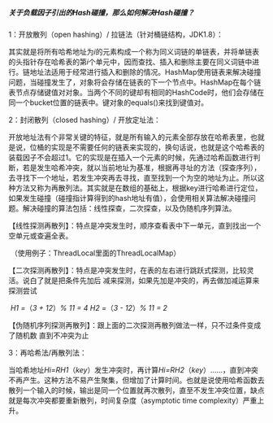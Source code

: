 ##### 关于负载因子引出的Hash碰撞，那么如何解决Hash碰撞？

1：开放散列（open hashing）/ 拉链法（针对桶链结构，JDK1.8）：

​	其实就是将所有哈希地址为*i*的元素构成一个称为同义词链的单链表，并将单链表的头指针存在哈希表的第*i*个单元中，因而查找、插入和删除主要在同义词链中进行。链地址法适用于经常进行插入和删除的情况。HashMap使用链表来解决碰撞问题，当碰撞发生了，对象将会存储在链表的下一个节点中。HashMap在每个链表节点存储键值对对象。当两个不同的键却有相同的HashCode时，他们会存储在同一个bucket位置的链表中。键对象的equals()来找到键值对。



2：封闭散列（closed hashing）/ 开放定址法：

​		开放地址法有个非常关键的特征，就是所有输入的元素全部存放在哈希表里，也就是说，位桶的实现是不需要任何的链表来实现的，换句话说，也就是这个哈希表的装载因子不会超过1。它的实现是在插入一个元素的时候，先通过哈希函数进行判断，若是发生哈希冲突，就以当前地址为基准，根据再寻址的方法（探查序列），去寻找下一个地址，若发生冲突再去寻找，直至找到一个为空的地址为止。所以这种方法又称为再散列法。其实就是在数组的基础上，根据key进行哈希进行定位，如果发生碰撞（碰撞指计算得到的hash地址有值），会使用相关算法解决碰撞问题。解决碰撞的算法包括：线性探查，二次探查，以及伪随机序列算法。

​	【线性探测再散列】：特点是冲突发生时，顺序查看表中下一单元，直到找出一个空单元或查遍全表。

​										（使用例子：ThreadLocal里面的ThreadLocalMap）

​	【二次探测再散列】：特点是冲突发生时，在表的左右进行跳跃式探测，比较灵活。说白了就是把条件先加后										减来探测，如果先加是冲突的，再去做加减运算来探测尝试

​										*H1 =*（*3 + 12*）*% 11 = 4*			*H2 =*（*3 - 12*）*% 11 = 2*

​	【伪随机序列探测再散列】：跟上面的二次探测再散列做法一样，只不过条件变成了随机数 直到不冲突为止

3：再哈希法/再散列法：

​		当哈希地址*Hi=RH1*（*key*）发生冲突时，再计算*Hi=RH2*（*key*）……，直到冲突不再产生。这种方法不易产生聚集，但增加了计算时间。也就是说使用哈希函数去散列一个输入的时候，输出是同一个位置就再次散列，直至不发生冲突位置，缺点就是每次冲突都要重新散列，时间复杂度（asymptotic time complexity）严重上升。
